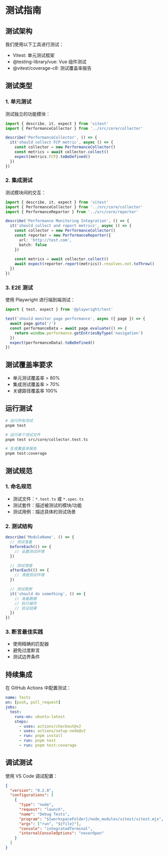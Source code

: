# 测试指南

## 测试架构

我们使用以下工具进行测试：
- Vitest: 单元测试框架
- @testing-library/vue: Vue 组件测试
- @vitest/coverage-c8: 测试覆盖率报告

## 测试类型

### 1. 单元测试
测试独立的功能模块：

```typescript
import { describe, it, expect } from 'vitest'
import { PerformanceCollector } from '../src/core/collector'

describe('PerformanceCollector', () => {
  it('should collect FCP metric', async () => {
    const collector = new PerformanceCollector()
    const metrics = await collector.collect()
    expect(metrics.FCP).toBeDefined()
  })
})
```

### 2. 集成测试
测试模块间的交互：

```typescript
import { describe, it, expect } from 'vitest'
import { PerformanceCollector } from '../src/core/collector'
import { PerformanceReporter } from '../src/core/reporter'

describe('Performance Monitoring Integration', () => {
  it('should collect and report metrics', async () => {
    const collector = new PerformanceCollector()
    const reporter = new PerformanceReporter({
      url: 'http://test.com',
      batch: false
    })
    
    const metrics = await collector.collect()
    await expect(reporter.report(metrics)).resolves.not.toThrow()
  })
})
```

### 3. E2E 测试
使用 Playwright 进行端到端测试：

```typescript
import { test, expect } from '@playwright/test'

test('should monitor page performance', async ({ page }) => {
  await page.goto('/')
  const performanceData = await page.evaluate(() => {
    return window.performance.getEntriesByType('navigation')
  })
  expect(performanceData).toBeDefined()
})
```

## 测试覆盖率要求

- 单元测试覆盖率 > 80%
- 集成测试覆盖率 > 70%
- 关键路径覆盖率 100%

## 运行测试

```bash
# 运行所有测试
pnpm test

# 运行单个测试文件
pnpm test src/core/collector.test.ts

# 生成覆盖率报告
pnpm test:coverage
```

## 测试规范

### 1. 命名规范
- 测试文件：`*.test.ts` 或 `*.spec.ts`
- 测试套件：描述被测试的模块/功能
- 测试用例：描述具体的测试场景

### 2. 测试结构
```typescript
describe('ModuleName', () => {
  // 测试准备
  beforeEach(() => {
    // 设置测试环境
  })

  // 测试清理
  afterEach(() => {
    // 清理测试环境
  })

  // 测试用例
  it('should do something', () => {
    // 准备数据
    // 执行操作
    // 验证结果
  })
})
```

### 3. 断言最佳实践
- 使用精确的匹配器
- 避免过度断言
- 测试边界条件

## 持续集成

在 GitHub Actions 中配置测试：

```yaml
name: Tests
on: [push, pull_request]
jobs:
  test:
    runs-on: ubuntu-latest
    steps:
      - uses: actions/checkout@v2
      - uses: actions/setup-node@v2
      - run: pnpm install
      - run: pnpm test
      - run: pnpm test:coverage
```

## 调试测试

使用 VS Code 调试配置：

```json
{
  "version": "0.2.0",
  "configurations": [
    {
      "type": "node",
      "request": "launch",
      "name": "Debug Tests",
      "program": "${workspaceFolder}/node_modules/vitest/vitest.mjs",
      "args": ["run", "${file}"],
      "console": "integratedTerminal",
      "internalConsoleOptions": "neverOpen"
    }
  ]
}
``` 